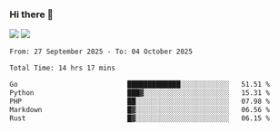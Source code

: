 ### Hi there 👋️

![](https://komarev.com/ghpvc/?username=Loner1024)
![](https://hit.yhype.me/github/profile?account_id=20189164)

<!--START_SECTION:waka-->

```txt
From: 27 September 2025 - To: 04 October 2025

Total Time: 14 hrs 17 mins

Go                           █████████████░░░░░░░░░░░░   51.51 %
Python                       ███▓░░░░░░░░░░░░░░░░░░░░░   15.31 %
PHP                          ██░░░░░░░░░░░░░░░░░░░░░░░   07.98 %
Markdown                     █▓░░░░░░░░░░░░░░░░░░░░░░░   06.56 %
Rust                         █▓░░░░░░░░░░░░░░░░░░░░░░░   06.15 %
```

<!--END_SECTION:waka-->



